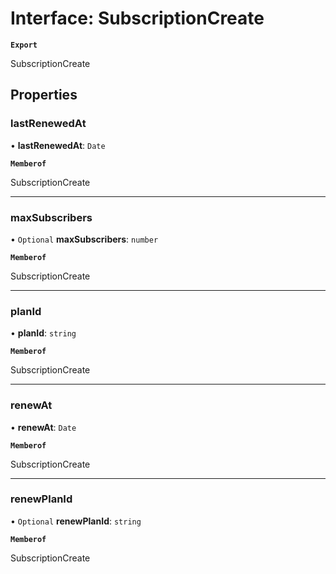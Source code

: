 # Interface: SubscriptionCreate

**`Export`**

SubscriptionCreate

## Properties

### lastRenewedAt

• **lastRenewedAt**: `Date`

**`Memberof`**

SubscriptionCreate

___

### maxSubscribers

• `Optional` **maxSubscribers**: `number`

**`Memberof`**

SubscriptionCreate

___

### planId

• **planId**: `string`

**`Memberof`**

SubscriptionCreate

___

### renewAt

• **renewAt**: `Date`

**`Memberof`**

SubscriptionCreate

___

### renewPlanId

• `Optional` **renewPlanId**: `string`

**`Memberof`**

SubscriptionCreate

